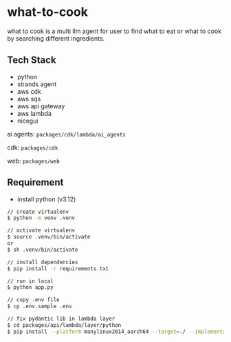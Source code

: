 # what-to-cook

what to cook is a multi llm agent for user to find what to eat or what to cook by searching different ingredients.

## Tech Stack

- python
- strands agent
- aws cdk
- aws sqs
- aws api gateway
- aws lambda
- nicegui

ai agents: `packages/cdk/lambda/ai_agents`

cdk: `packages/cdk`

web: `packages/web`

## Requirement

- install python (v3.12)

```zsh
// create virtualenv
$ python -m venv .venv

// activate virtualenv
$ source .venv/bin/activate
or
$ sh .venv/bin/activate

// install dependencies
$ pip install -r requirements.txt

// run in local
$ python app.py
```

```zsh
// copy .env file
$ cp .env.sample .env

// fix pydantic lib in lambda layer
$ cd packages/api/lambda/layer/python 
$ pip install --platform manylinux2014_aarch64 --target=./ --implementation cp --python-version 3.12 --only-binary=:all: --upgrade pydantic
```
